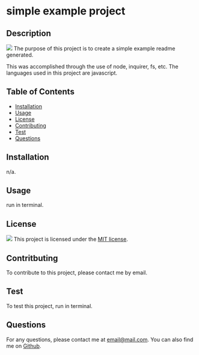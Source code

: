 # simple example project

  ## Description
  <img src="https://img.shields.io/badge/License-MIT-yellow.svg"/>
  The purpose of this project is to create a simple example readme generated.

  This was accomplished through the use of node, inquirer, fs, etc. The languages used in this project are javascript.

  ## Table of Contents
  - [Installation](#installation)
  - [Usage](#usage)
  - [License](#license)
  - [Contributing](#contritbuting)
  - [Test](#test)
  - [Questions](#questions)

  ## Installation
  n/a.

  ## Usage
  run in terminal.

  ## License
  
<img src="https://img.shields.io/badge/License-MIT-yellow.svg"/>
This project is licensed under the <a href="https://opensource.org/licenses/MIT">MIT license</a>. 

  ## Contritbuting
  To contribute to this project, please contact me by email.

  ## Test
  To test this project, run in terminal.

  ## Questions
  For any questions, please contact me at email@mail.com. You can also find me on <a href="https://github.com/githubusername">Github</a>.

  